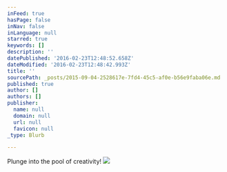 ```yaml
---
inFeed: true
hasPage: false
inNav: false
inLanguage: null
starred: true
keywords: []
description: ''
datePublished: '2016-02-23T12:48:52.658Z'
dateModified: '2016-02-23T12:48:42.993Z'
title: ''
sourcePath: _posts/2015-09-04-2528617e-7fd4-45c5-af0e-b56e9faba06e.md
published: true
author: []
authors: []
publisher:
  name: null
  domain: null
  url: null
  favicon: null
_type: Blurb

---
```

Plunge into the pool of creativity!
![](https://the-grid-user-content.s3-us-west-2.amazonaws.com/b771888c-4e11-49d0-a45b-b020ddade9e0.gif)